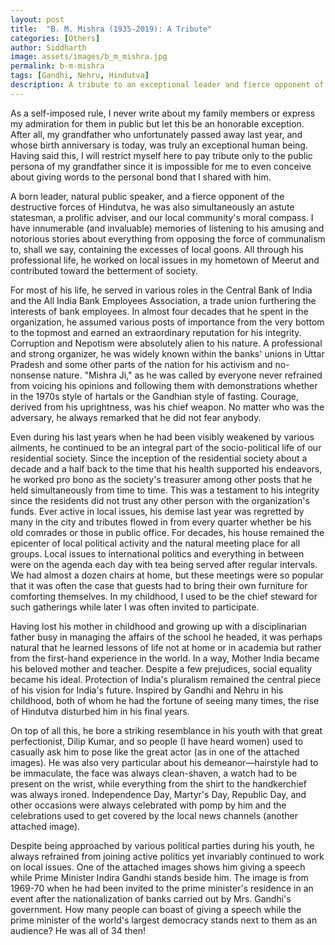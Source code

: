 ```yaml
---
layout: post
title:  "B. M. Mishra (1935-2019): A Tribute"
categories: [Others]
author: Siddharth
image: assets/images/b_m_mishra.jpg
permalink: b-m-mishra
tags: [Gandhi, Nehru, Hindutva]
description: A tribute to an exceptional leader and fierce opponent of Hindutva.
---
```

As a self-imposed rule, I never write about my family members or express my admiration for them in public but let this be an honorable exception. After all, my grandfather who unfortunately passed away last year, and whose birth anniversary is today, was truly an exceptional human being. Having said this, I will restrict myself here to pay tribute only to the public persona of my grandfather since it is impossible for me to even conceive about giving words to the personal bond that I shared with him.

A born leader, natural public speaker, and a fierce opponent of the destructive forces of Hindutva, he was also simultaneously an astute statesman, a prolific adviser, and our local community's moral compass. I have innumerable (and invaluable) memories of listening to his amusing and notorious stories about everything from opposing the force of communalism to, shall we say, containing the excesses of local goons. All through his professional life, he worked on local issues in my hometown of Meerut and contributed toward the betterment of society.

For most of his life, he served in various roles in the Central Bank of India and the All India Bank Employees Association, a trade union furthering the interests of bank employees. In almost four decades that he spent in the organization, he assumed various posts of importance from the very bottom to the topmost and earned an extraordinary reputation for his integrity. Corruption and Nepotism were absolutely alien to his nature. A professional and strong organizer, he was widely known within the banks' unions in Uttar Pradesh and some other parts of the nation for his activism and no-nonsense nature. "Mishra Ji," as he was called by everyone never refrained from voicing his opinions and following them with demonstrations whether in the 1970s style of hartals or the Gandhian style of fasting. Courage, derived from his uprightness, was his chief weapon. No matter who was the adversary, he always remarked that he did not fear anybody.

Even during his last years when he had been visibly weakened by various ailments, he continued to be an integral part of the socio-political life of our residential society. Since the inception of the residential society about a decade and a half back to the time that his health supported his endeavors, he worked pro bono as the society's treasurer among other posts that he held simultaneously from time to time. This was a testament to his integrity since the residents did not trust any other person with the organization's funds. Ever active in local issues, his demise last year was regretted by many in the city and tributes flowed in from every quarter whether be his old comrades or those in public office.
For decades, his house remained the epicenter of local political activity and the natural meeting place for all groups. Local issues to international politics and everything in between were on the agenda each day with tea being served after regular intervals. We had almost a dozen chairs at home, but these meetings were so popular that it was often the case that guests had to bring their own furniture for comforting themselves. In my childhood, I used to be the chief steward for such gatherings while later I was often invited to participate.

Having lost his mother in childhood and growing up with a disciplinarian father busy in managing the affairs of the school he headed, it was perhaps natural that he learned lessons of life not at home or in academia but rather from the first-hand experience in the world. In a way, Mother India became his beloved mother and teacher. Despite a few prejudices, social equality became his ideal. Protection of India's pluralism remained the central piece of his vision for India's future. Inspired by Gandhi and Nehru in his childhood, both of whom he had the fortune of seeing many times, the rise of Hindutva disturbed him in his final years.

On top of all this, he bore a striking resemblance in his youth with that great perfectionist, Dilip Kumar, and so people (I have heard women) used to casually ask him to pose like the great actor (as in one of the attached images). He was also very particular about his demeanor—hairstyle had to be immaculate, the face was always clean-shaven, a watch had to be present on the wrist, while everything from the shirt to the handkerchief was always ironed. Independence Day, Martyr's Day, Republic Day, and other occasions were always celebrated with pomp by him and the celebrations used to get covered by the local news channels (another attached image).

Despite being approached by various political parties during his youth, he always refrained from joining active politics yet invariably continued to work on local issues. One of the attached images shows him giving a speech while Prime Minister Indira Gandhi stands beside him. The image is from 1969-70 when he had been invited to the prime minister's residence in an event after the nationalization of banks carried out by Mrs. Gandhi's government. How many people can boast of giving a speech while the prime minister of the world's largest democracy stands next to them as an audience? He was all of 34 then!
